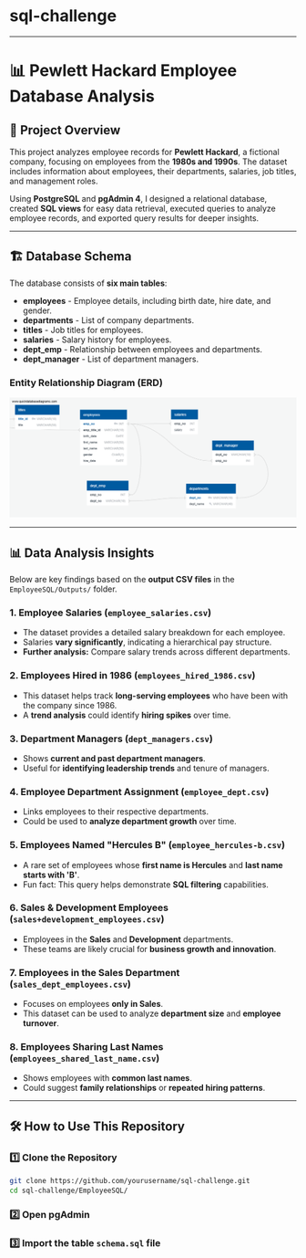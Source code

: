 # sql-challenge
---
# 📊 Pewlett Hackard Employee Database Analysis

## 📌 Project Overview
This project analyzes employee records for **Pewlett Hackard**, a fictional company, focusing on employees from the **1980s and 1990s**. The dataset includes information about employees, their departments, salaries, job titles, and management roles.

Using **PostgreSQL** and **pgAdmin 4**, I designed a relational database, created **SQL views** for easy data retrieval, executed queries to analyze employee records, and exported query results for deeper insights.

---

## 🏗 Database Schema
The database consists of **six main tables**:

- **employees** - Employee details, including birth date, hire date, and gender.
- **departments** - List of company departments.
- **titles** - Job titles for employees.
- **salaries** - Salary history for employees.
- **dept_emp** - Relationship between employees and departments.
- **dept_manager** - List of department managers.

### **Entity Relationship Diagram (ERD)**


![Database Schema](EmployeeSQL/Schema/Pewlett%20Hackard%20Schema%20-%20Image.png)

---

## 📊 Data Analysis Insights

Below are key findings based on the **output CSV files** in the `EmployeeSQL/Outputs/` folder.

### **1. Employee Salaries (`employee_salaries.csv`)**
- The dataset provides a detailed salary breakdown for each employee.
- Salaries **vary significantly**, indicating a hierarchical pay structure.
- **Further analysis:** Compare salary trends across different departments.

### **2. Employees Hired in 1986 (`employees_hired_1986.csv`)**
- This dataset helps track **long-serving employees** who have been with the company since 1986.
- A **trend analysis** could identify **hiring spikes** over time.

### **3. Department Managers (`dept_managers.csv`)**
- Shows **current and past department managers**.
- Useful for **identifying leadership trends** and tenure of managers.

### **4. Employee Department Assignment (`employee_dept.csv`)**
- Links employees to their respective departments.
- Could be used to **analyze department growth** over time.

### **5. Employees Named "Hercules B" (`employee_hercules-b.csv`)**
- A rare set of employees whose **first name is Hercules** and **last name starts with 'B'**.
- Fun fact: This query helps demonstrate **SQL filtering** capabilities.

### **6. Sales & Development Employees (`sales+development_employees.csv`)**
- Employees in the **Sales** and **Development** departments.
- These teams are likely crucial for **business growth and innovation**.

### **7. Employees in the Sales Department (`sales_dept_employees.csv`)**
- Focuses on employees **only in Sales**.
- This dataset can be used to analyze **department size** and **employee turnover**.

### **8. Employees Sharing Last Names (`employees_shared_last_name.csv`)**
- Shows employees with **common last names**.
- Could suggest **family relationships** or **repeated hiring patterns**.

---

## 🛠 How to Use This Repository

### **1️⃣ Clone the Repository**
```sh
git clone https://github.com/yourusername/sql-challenge.git
cd sql-challenge/EmployeeSQL/
```

### **2️⃣ Open pgAdmin**

### **3️⃣ Import the table `schema.sql` file**

